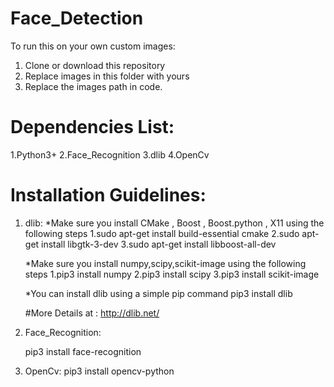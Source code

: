 # Face_Detection

To run this on your own custom images:
1. Clone or download this repository
2. Replace images in this folder with yours
3. Replace the images path in code.

# Dependencies List:

1.Python3+
2.Face_Recognition
3.dlib
4.OpenCv

# Installation Guidelines:

1. dlib:
     *Make sure you install CMake , Boost , Boost.python , X11 using the following steps
     1.sudo apt-get install build-essential cmake 
     2.sudo apt-get install libgtk-3-dev
     3.sudo apt-get install libboost-all-dev
     
     *Make sure you install numpy,scipy,scikit-image using the following steps
     1.pip3 install numpy
     2.pip3 install scipy
     3.pip3 install scikit-image
     
     *You can install dlib using a simple pip command
     pip3 install dlib
     
     #More Details at : http://dlib.net/
     
2. Face_Recognition:
      
      pip3 install face-recognition
      
3. OpenCv:
      pip3 install opencv-python
      
